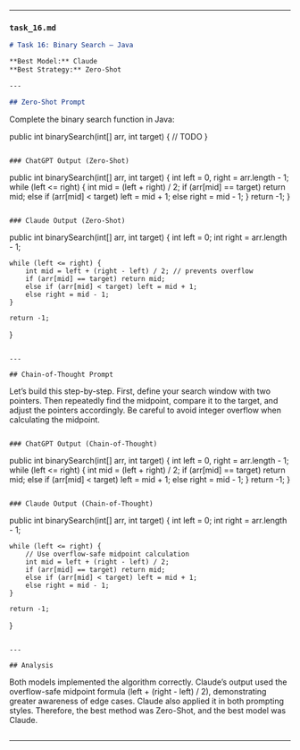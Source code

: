 
---

### `task_16.md`

```markdown
# Task 16: Binary Search – Java

**Best Model:** Claude  
**Best Strategy:** Zero-Shot  

---

## Zero-Shot Prompt
```
Complete the binary search function in Java:

public int binarySearch(int[] arr, int target) {
    // TODO
}
```

### ChatGPT Output (Zero-Shot)
```
public int binarySearch(int[] arr, int target) {
    int left = 0, right = arr.length - 1;
    while (left <= right) {
        int mid = (left + right) / 2;
        if (arr[mid] == target)
            return mid;
        else if (arr[mid] < target)
            left = mid + 1;
        else
            right = mid - 1;
    }
    return -1;
}
```

### Claude Output (Zero-Shot)
```
public int binarySearch(int[] arr, int target) {
    int left = 0;
    int right = arr.length - 1;

    while (left <= right) {
        int mid = left + (right - left) / 2; // prevents overflow
        if (arr[mid] == target) return mid;
        else if (arr[mid] < target) left = mid + 1;
        else right = mid - 1;
    }

    return -1;
}
```

---

## Chain-of-Thought Prompt
```
Let’s build this step-by-step. First, define your search window with two pointers. Then repeatedly find the midpoint, compare it to the target, and adjust the pointers accordingly. Be careful to avoid integer overflow when calculating the midpoint.
```

### ChatGPT Output (Chain-of-Thought)
```
public int binarySearch(int[] arr, int target) {
    int left = 0, right = arr.length - 1;
    while (left <= right) {
        int mid = (left + right) / 2;
        if (arr[mid] == target) return mid;
        else if (arr[mid] < target) left = mid + 1;
        else right = mid - 1;
    }
    return -1;
}
```

### Claude Output (Chain-of-Thought)
```
public int binarySearch(int[] arr, int target) {
    int left = 0;
    int right = arr.length - 1;

    while (left <= right) {
        // Use overflow-safe midpoint calculation
        int mid = left + (right - left) / 2;
        if (arr[mid] == target) return mid;
        else if (arr[mid] < target) left = mid + 1;
        else right = mid - 1;
    }

    return -1;
}
```

---

## Analysis
```
Both models implemented the algorithm correctly. Claude’s output used the overflow-safe midpoint formula (left + (right - left) / 2), demonstrating greater awareness of edge cases. Claude also applied it in both prompting styles. Therefore, the best method was Zero-Shot, and the best model was Claude.
```
```

---